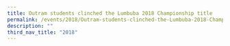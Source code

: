 ```yaml
---
title: Outram students clinched the Lumbuba 2018 Championship title
permalink: /events/2018/Outram-students-clinched-the-Lumbuba-2018-Championship-title/
description: ""
third_nav_title: "2018"
---
```

